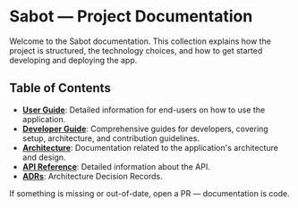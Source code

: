 # Sabot — Project Documentation

Welcome to the Sabot documentation. This collection explains how the project is structured, the technology choices, and how to get started developing and deploying the app.

## Table of Contents

- **[User Guide](user-guide)**: Detailed information for end-users on how to use the application.
- **[Developer Guide](developer-guide)**: Comprehensive guides for developers, covering setup, architecture, and contribution guidelines.
- **[Architecture](architecture)**: Documentation related to the application's architecture and design.
- **[API Reference](api-reference)**: Detailed information about the API.
- **[ADRs](adr)**: Architecture Decision Records.

If something is missing or out-of-date, open a PR — documentation is code.
